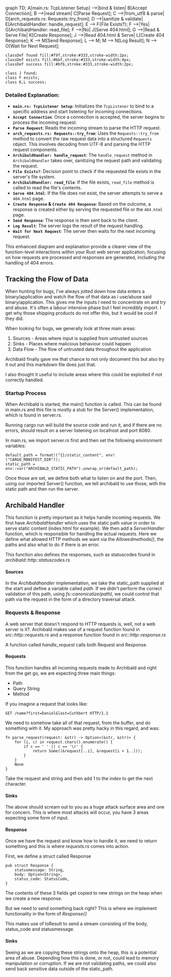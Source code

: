 graph TD;
    A[main.rs: TcpListener Setup] -->|bind & listen| B[Accept Connection];
    B -->|read stream| C[Parse Request];
    C -->|from_utf8 & parse| D[arch_requests.rs: Requests::try_from];
    D -->|sanitize & validate| E[ArchibaldHandler: handle_request];
    E --> F{File Exists?};
    F -->|Yes| G[ArchibaldHandler: read_file];
    F -->|No| J[Serve 404.html];
    G -->|Read & Serve File| K[Create Response];
    J -->|Read 404.html & Serve| L[Create 404 Response];
    K --> M[Send Response];
    L --> M;
    M --> N[Log Result];
    N --> O[Wait for Next Request];

    classDef found fill:#f9f,stroke:#333,stroke-width:2px;
    classDef exists fill:#bbf,stroke:#333,stroke-width:4px;
    classDef success fill:#bfb,stroke:#333,stroke-width:2px;

    class J found;
    class F exists;
    class K,L success;



### Detailed Explanation:

- **`main.rs: TcpListener Setup`**: Initializes the `TcpListener` to bind to a specific address and start listening for incoming connections.
- **`Accept Connection`**: Once a connection is accepted, the server begins to process the incoming request.
- **`Parse Request`**: Reads the incoming stream to parse the HTTP request.
- **`arch_requests.rs: Requests::try_from`**: Uses the `Requests::try_from` method to convert the raw request data into a structured `Requests` object. This involves decoding from UTF-8 and parsing the HTTP request components.
- **`ArchibaldHandler: handle_request`**: The `handle_request` method in `ArchibaldHandler` takes over, sanitizing the request path and validating the request.
- **`File Exists?`**: Decision point to check if the requested file exists in the server's file system.
- **`ArchibaldHandler: read_file`**: If the file exists, `read_file` method is called to read the file's contents.
- **`Serve 404.html`**: If the file does not exist, the server attempts to serve a `404.html` page.
- **`Create Response` & `Create 404 Response`**: Based on the outcome, a response is created either by serving the requested file or the `404.html` page.
- **`Send Response`**: The response is then sent back to the client.
- **`Log Result`**: The server logs the result of the request handling.
- **`Wait for Next Request`**: The server then waits for the next incoming request.

This enhanced diagram and explanation provide a clearer view of the function-level interactions within your Rust web server application, focusing on how requests are processed and responses are generated, including the handling of 404 errors.



## Tracking the Flow of Data

When hunting for bugs, I've always jotted down how data enters a binary/application and watch the flow of that data as i use/abuse said binary/application. This gives me the inputs I need to concentrate on and try and abuse. It's often a labour intensive phase but I feel incredibly import. I get why those shipping products do not offer this, but it would be cool if they did.

When looking for bugs, we generally look at three main areas:

1. Sources - Areas where input is supplied from untrusted sources
2. Sinks - Places where malicious behaviour could happen
3. Data Flow - The flow of untrusted data throughout the application

Archibald finally gave me that chance to not only document this but also try it out and this markdown file does just that.

I also thought it useful to include areas where this could be exploited if not correctly handled.

### Startup Process

When Archibald is started, the main() function is called. This can be found in main.rs and this file is mostly a stub for the Server() implementation, which is found in server.rs.

Running cargo run will build the source code and run it, and if there are no errors, should result on a server listening on localhost and port 8080.

In main.rs, we import server.rs first and then set the following environment variables:

```
default_path = format!("{}/static_content", env!("CARGO_MANIFEST_DIR"));
static_path = env::var("ARCHIBALD_STATIC_PATH").unwrap_or(default_path);
```

Once those are set, we define both what to listen on and the port. Then, using our imported Server() function, we tell archibald to use those, with the static path and then run the server.

## Archibald Handler

This function is pretty important as it helps handle incoming requests. We first have _ArchibaldHandler_ which uses the static path value in order to serve static content (index.html for example). We then add a _ServerHandler_ function, which is responsible for handling the actual requests. Here we define what allowed HTTP methods we want via the _Allowedmethods()_, the paths and also what to do if there is an error.

This function also defines the responses, such as statuscodes found in _archibald::http::statuscodes.rs_

#### Sources

In the _Archibaldhandler_ implementation, we take the static_path supplied at the start and define a variable called _path_. If we didn't perform the correct validation of this path, using _fs::canonicalize(path)_, we could control that path via the request in the form of a directory traversal attack.

### Requests & Response

A web server that doesn't respond to HTTP requests is, well, not a web server is it?. Archibald makes use of a request function found in _src::http::requests.rs_ and a response function found in _src::http::response.rs_

A function called _handle_request_ calls both Request and Response.

#### Requests

This function handles all incoming requests made to Archibald and right from the get go, we are expecting three main things:

- Path
- Query String
- Method

If you imagine a request that looks like:

```
GET /name?first=Daniel&last=Cuthbert HTTP/1.1
```

We need to somehow take all of that request, from the buffer, and do something with it. My approach was pretty hacky in this regard, and was:

```
fn parse_request(request: &str) -> Option<(&str, &str)> {
    for (i, c) in request.chars().enumerate() {
        if c == ' ' || c == '\r' {
            return Some((&request[..i], &request[i + 1..]));
        }
    }
    None
}
```

Take the request and string and then add 1 to the index to get the next character.

#### Sinks

The above should scream out to you as a huge attack surface area and one for concern. This is where most attacks will occur, you have 3 areas expecting some form of input.

#### Response

Once we have the request and know how to handle it, we need to return something and this is where _requests.rs_ comes into action.

First, we define a struct called Response

```
pub struct Response {
    statusmessage: String,
    body: Option<String>,
    status_code: StatusCode,
}
```

The contents of these 3 fields get copied to new strings on the heap when we create a new response.

But we need to send something back right? This is where we implement functionality in the form of _Response{}_

This makes use of IoResult to send a stream consisting of the body, status_code and statusmessage.

#### Sinks

Seeing as we are copying these strings onto the heap, this is a potential area of abuse. Depending how this is done, or not, could lead to memory manipulation or corruption. If we are not validating paths, we could also send back sensitive data outside of the static_path.
